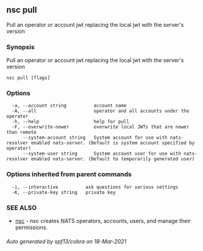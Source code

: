 ## nsc pull

Pull an operator or account jwt replacing the local jwt with the server's version

### Synopsis

Pull an operator or account jwt replacing the local jwt with the server's version

```
nsc pull [flags]
```

### Options

```
  -a, --account string          account name
  -A, --all                     operator and all accounts under the operator
  -h, --help                    help for pull
  -F, --overwrite-newer         overwrite local JWTs that are newer than remote
      --system-account string   System account for use with nats-resolver enabled nats-server. (Default is system account specified by operator)
      --system-user string      System account user for use with nats-resolver enabled nats-server. (Default to temporarily generated user)
```

### Options inherited from parent commands

```
  -i, --interactive          ask questions for various settings
  -K, --private-key string   private key
```

### SEE ALSO

* [nsc](nsc.md)	 - nsc creates NATS operators, accounts, users, and manage their permissions.

###### Auto generated by spf13/cobra on 18-Mar-2021
